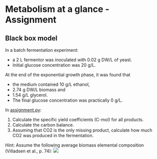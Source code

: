 # Metabolism at a glance - Assignment
## Black box model

In a batch fermentation experiment:

* a 2 L fermentor was inoculated with 0.02 g DW/L of yeast.
* Initial glucose concentration was 20 g/L.

At the end of the exponential growth phase, it was found that 

* the medium contained 10 g/L ethanol,
* 2.74 g DW/L biomass and
* 1.54 g/L glycerol. 
* The final glucose concentration was practically 0 g/L.

In [assignment.py](https://github.com/27410/metabolism-at-a-glance-yields/blob/master/assignment.py):
1. Calculate the specific yield coefficients (C-mol) for all products. 
2. Calculate the carbon balance.
3. Assuming that CO2 is the only missing product, calculate how much CO2 was produced in the fermentation.

Hint: Assume the following average biomass elemental composition (Villadsen et al., p. 74):
<img src="https://render.githubusercontent.com/render/math?math=CH_{1.8}O_{0.5}N_{0.2}">

